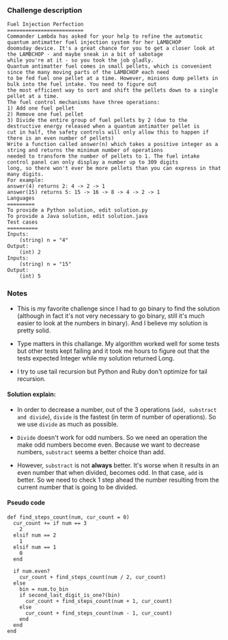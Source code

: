 ### Challenge description
```
Fuel Injection Perfection
=========================
Commander Lambda has asked for your help to refine the automatic quantum antimatter fuel injection system for her LAMBCHOP
doomsday device. It's a great chance for you to get a closer look at the LAMBCHOP - and maybe sneak in a bit of sabotage
while you're at it - so you took the job gladly.
Quantum antimatter fuel comes in small pellets, which is convenient since the many moving parts of the LAMBCHOP each need
to be fed fuel one pellet at a time. However, minions dump pellets in bulk into the fuel intake. You need to figure out
the most efficient way to sort and shift the pellets down to a single pellet at a time.
The fuel control mechanisms have three operations:
1) Add one fuel pellet
2) Remove one fuel pellet
3) Divide the entire group of fuel pellets by 2 (due to the destructive energy released when a quantum antimatter pellet is
cut in half, the safety controls will only allow this to happen if there is an even number of pellets)
Write a function called answer(n) which takes a positive integer as a string and returns the minimum number of operations
needed to transform the number of pellets to 1. The fuel intake control panel can only display a number up to 309 digits
long, so there won't ever be more pellets than you can express in that many digits.
For example:
answer(4) returns 2: 4 -> 2 -> 1
answer(15) returns 5: 15 -> 16 -> 8 -> 4 -> 2 -> 1
Languages
=========
To provide a Python solution, edit solution.py
To provide a Java solution, edit solution.java
Test cases
==========
Inputs:
    (string) n = "4"
Output:
    (int) 2
Inputs:
    (string) n = "15"
Output:
    (int) 5
```


### Notes

+ This is my favorite challenge since I had to go binary to find the solution (although in fact it's not very necessary
to go binary, still it's much easier to look at the numbers in binary). And I believe my solution is pretty solid.

+ Type matters in this challange. My algorithm worked well for some tests but other tests kept failing
and it took me hours to figure out that the tests expected Integer while my solution returned Long.

+ I try to use tail recursion but Python and Ruby don't optimize for tail recursion.

#### Solution explain:

+ In order to decrease a number, out of the 3 operations (`add, substract and divide`), `divide` is the
fastest (in term of number of operations). So we use `divide` as much as possible.

+ `Divide` doesn't work for odd numbers. So we need an operation the make odd numbers become even. Because we want to
decrease numbers, `substract` seems a better choice than add.

+ However, `substract` is not **always** better. It's worse when it results in an even number that when divided, becomes odd.
In that case, `add` is better. So we need to check 1 step ahead the number resulting from the current number that is going to be divided.

#### Pseudo code
```
def find_steps_count(num, cur_count = 0)
  cur_count += if num == 3
    2
  elsif num == 2
    1
  elsif num == 1
    0
  end

  if num.even?
    cur_count + find_steps_count(num / 2, cur_count)
  else
    bin = num.to_bin
    if second_last_digit_is_one?(bin)
      cur_count + find_steps_count(num + 1, cur_count)
    else
      cur_count + find_steps_count(num - 1, cur_count)
    end
  end
end
```

